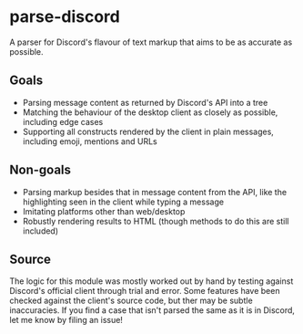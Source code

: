 # parse-discord
A parser for Discord's flavour of text markup that aims to be as accurate as possible.

## Goals
- Parsing message content as returned by Discord's API into a tree
- Matching the behaviour of the desktop client as closely as possible, including edge cases
- Supporting all constructs rendered by the client in plain messages, including emoji, mentions and URLs

## Non-goals
- Parsing markup besides that in message content from the API, like the highlighting seen in the client while typing a message
- Imitating platforms other than web/desktop
- Robustly rendering results to HTML (though methods to do this are still included)

## Source
The logic for this module was mostly worked out by hand by testing against Discord's official client through trial and error.
Some features have been checked against the client's source code, but ther may be subtle inaccuracies. If you find a case that
isn't parsed the same as it is in Discord, let me know by filing an issue!
